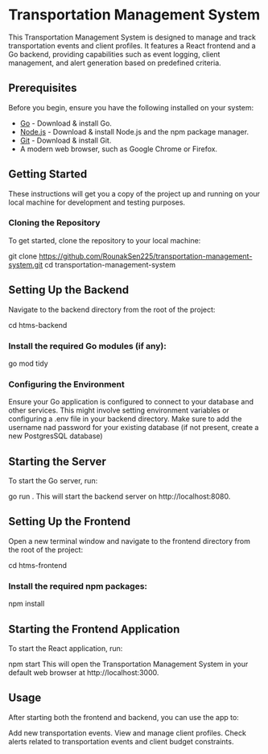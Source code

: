 # Transportation Management System

This Transportation Management System is designed to manage and track transportation events and client profiles. It features a React frontend and a Go backend, providing capabilities such as event logging, client management, and alert generation based on predefined criteria.

## Prerequisites

Before you begin, ensure you have the following installed on your system:
- [Go](https://golang.org/dl/) - Download & install Go.
- [Node.js](https://nodejs.org/en/download/) - Download & install Node.js and the npm package manager.
- [Git](https://git-scm.com/downloads) - Download & install Git.
- A modern web browser, such as Google Chrome or Firefox.

## Getting Started

These instructions will get you a copy of the project up and running on your local machine for development and testing purposes.

### Cloning the Repository

To get started, clone the repository to your local machine:

git clone https://github.com/RounakSen225/transportation-management-system.git
cd transportation-management-system
## Setting Up the Backend
Navigate to the backend directory from the root of the project:

cd htms-backend
### Install the required Go modules (if any):

go mod tidy
### Configuring the Environment
Ensure your Go application is configured to connect to your database and other services. This might involve setting environment variables or configuring a .env file in your backend directory. Make sure to add the username nad password for your existing database (if not present, create a new PostgresSQL database)

## Starting the Server
To start the Go server, run:

go run .
This will start the backend server on http://localhost:8080.

## Setting Up the Frontend
Open a new terminal window and navigate to the frontend directory from the root of the project:

cd htms-frontend
### Install the required npm packages:

npm install
## Starting the Frontend Application
To start the React application, run:

npm start
This will open the Transportation Management System in your default web browser at http://localhost:3000.

## Usage
After starting both the frontend and backend, you can use the app to:

Add new transportation events.
View and manage client profiles.
Check alerts related to transportation events and client budget constraints.